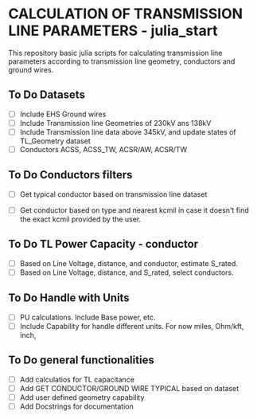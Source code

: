 # CALCULATION OF TRANSMISSION LINE PARAMETERS - julia_start

This repository basic julia scripts for calculating transmission line parameters according to transmission line geometry, conductors and ground wires.

## To Do Datasets
- [ ] Include EHS Ground wires
- [ ] Include Transmission line Geometries of 230kV ans 138kV
- [ ] Include Transmission line data above 345kV, and update states of TL_Geometry dataset
- [ ] Conductors ACSS, ACSS_TW, ACSR/AW, ACSR/TW

## To Do Conductors filters
- [ ] Get typical conductor based on transmission line dataset
- [ ] Get conductor based on type and nearest kcmil in case it doesn't find the exact kcmil provided by the user.


## To Do TL Power Capacity - conductor
- [ ] Based on Line Voltage, distance, and conductor, estimate S_rated.
- [ ] Based on Line Voltage, distance, and S_rated, select conductors. 

## To Do Handle with Units
- [ ] PU calculations. Include Base power, etc.
- [ ] Include Capability for handle different units. For now miles, Ohm/kft, inch, 

## To Do general functionalities
- [ ] Add calculatios for TL capacitance
- [ ] Add GET CONDUCTOR/GROUND WIRE TYPICAL based on dataset
- [ ] Add user defined geometry capability
- [ ] Add Docstrings for documentation
